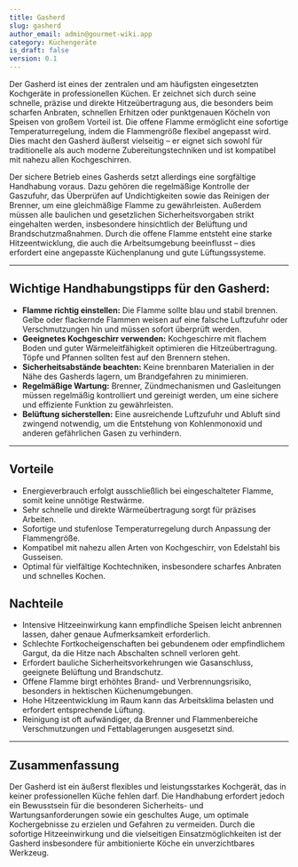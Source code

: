 ```yaml
---
title: Gasherd
slug: gasherd
author_email: admin@gourmet-wiki.app
category: Küchengeräte
is_draft: false
version: 0.1
---
```

Der Gasherd ist eines der zentralen und am häufigsten eingesetzten Kochgeräte in professionellen Küchen. Er zeichnet sich durch seine schnelle, präzise und direkte Hitzeübertragung aus, die besonders beim scharfen Anbraten, schnellen Erhitzen oder punktgenauen Köcheln von Speisen von großem Vorteil ist. Die offene Flamme ermöglicht eine sofortige Temperaturregelung, indem die Flammengröße flexibel angepasst wird. Dies macht den Gasherd äußerst vielseitig – er eignet sich sowohl für traditionelle als auch moderne Zubereitungstechniken und ist kompatibel mit nahezu allen Kochgeschirren.

Der sichere Betrieb eines Gasherds setzt allerdings eine sorgfältige Handhabung voraus. Dazu gehören die regelmäßige Kontrolle der Gaszufuhr, das Überprüfen auf Undichtigkeiten sowie das Reinigen der Brenner, um eine gleichmäßige Flamme zu gewährleisten. Außerdem müssen alle baulichen und gesetzlichen Sicherheitsvorgaben strikt eingehalten werden, insbesondere hinsichtlich der Belüftung und Brandschutzmaßnahmen. Durch die offene Flamme entsteht eine starke Hitzeentwicklung, die auch die Arbeitsumgebung beeinflusst – dies erfordert eine angepasste Küchenplanung und gute Lüftungssysteme.

---

## Wichtige Handhabungstipps für den Gasherd:

- **Flamme richtig einstellen:** Die Flamme sollte blau und stabil brennen. Gelbe oder flackernde Flammen weisen auf eine falsche Luftzufuhr oder Verschmutzungen hin und müssen sofort überprüft werden.
- **Geeignetes Kochgeschirr verwenden:** Kochgeschirre mit flachem Boden und guter Wärmeleitfähigkeit optimieren die Hitzeübertragung. Töpfe und Pfannen sollten fest auf den Brennern stehen.
- **Sicherheitsabstände beachten:** Keine brennbaren Materialien in der Nähe des Gasherds lagern, um Brandgefahren zu minimieren.
- **Regelmäßige Wartung:** Brenner, Zündmechanismen und Gasleitungen müssen regelmäßig kontrolliert und gereinigt werden, um eine sichere und effiziente Funktion zu gewährleisten.
- **Belüftung sicherstellen:** Eine ausreichende Luftzufuhr und Abluft sind zwingend notwendig, um die Entstehung von Kohlenmonoxid und anderen gefährlichen Gasen zu verhindern.

---

## Vorteile

- Energieverbrauch erfolgt ausschließlich bei eingeschalteter Flamme, somit keine unnötige Restwärme.
- Sehr schnelle und direkte Wärmeübertragung sorgt für präzises Arbeiten.
- Sofortige und stufenlose Temperaturregelung durch Anpassung der Flammengröße.
- Kompatibel mit nahezu allen Arten von Kochgeschirr, von Edelstahl bis Gusseisen.
- Optimal für vielfältige Kochtechniken, insbesondere scharfes Anbraten und schnelles Kochen.

## Nachteile

- Intensive Hitzeeinwirkung kann empfindliche Speisen leicht anbrennen lassen, daher genaue Aufmerksamkeit erforderlich.
- Schlechte Fortkocheigenschaften bei gebundenem oder empfindlichem Gargut, da die Hitze nach Abschalten schnell verloren geht.
- Erfordert bauliche Sicherheitsvorkehrungen wie Gasanschluss, geeignete Belüftung und Brandschutz.
- Offene Flamme birgt erhöhtes Brand- und Verbrennungsrisiko, besonders in hektischen Küchenumgebungen.
- Hohe Hitzeentwicklung im Raum kann das Arbeitsklima belasten und erfordert entsprechende Lüftung.
- Reinigung ist oft aufwändiger, da Brenner und Flammenbereiche Verschmutzungen und Fettablagerungen ausgesetzt sind.

---

## Zusammenfassung

Der Gasherd ist ein äußerst flexibles und leistungsstarkes Kochgerät, das in keiner professionellen Küche fehlen darf. Die Handhabung erfordert jedoch ein Bewusstsein für die besonderen Sicherheits- und Wartungsanforderungen sowie ein geschultes Auge, um optimale Kochergebnisse zu erzielen und Gefahren zu vermeiden. Durch die sofortige Hitzeeinwirkung und die vielseitigen Einsatzmöglichkeiten ist der Gasherd insbesondere für ambitionierte Köche ein unverzichtbares Werkzeug.